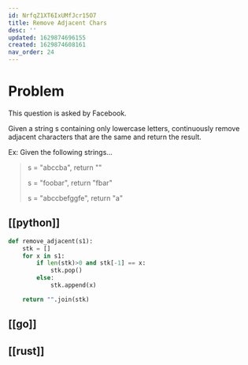 ```yaml
---
id: NrfqZ1XT6IxUMfJcr15O7
title: Remove Adjacent Chars
desc: ''
updated: 1629874696155
created: 1629874608161
nav_order: 24
---
```


# Problem

This question is asked by Facebook.

Given a string s containing only lowercase letters, continuously remove adjacent characters that are the same and return the result.

Ex: Given the following strings...


>s = "abccba", return ""
>
>s = "foobar", return "fbar"
>
>s = "abccbefggfe", return "a"

## [[python]]

```python
def remove_adjacent(s1):
    stk = []
    for x in s1:
        if len(stk)>0 and stk[-1] == x:
            stk.pop()
        else:
            stk.append(x)

    return "".join(stk)
```

## [[go]]

## [[rust]]


